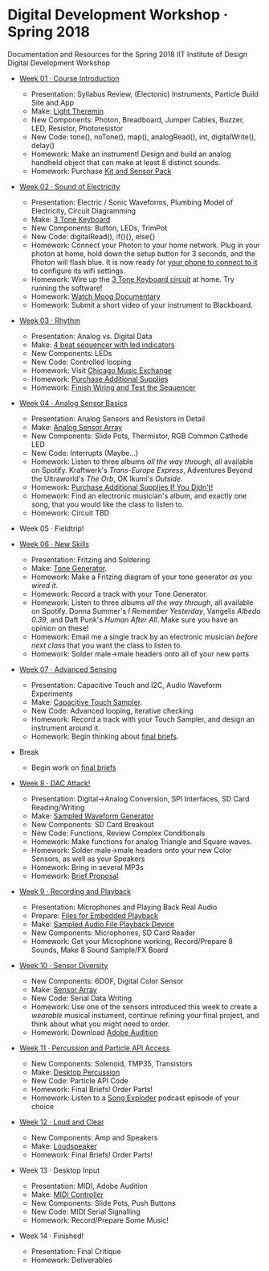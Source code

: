 # Digital Development Workshop · Spring 2018
Documentation and Resources for the Spring 2018 IIT Institute of Design Digital Development Workshop

- [Week 01 · Course Introduction](week01/README.md) 	
	
	- Presentation: Syllabus Review, (Electonic) Instruments, Particle Build Site and App
	- Make: [Light Theremin](week01/exercise.md)
	- New Components: Photon, Breadboard, Jumper Cables, Buzzer, LED, Resistor, Photoresistor
	- New Code: tone(), noTone(), map(), analogRead(), int, digitalWrite(), delay()
	- Homework: Make an instrument! Design and build an analog handheld object that can make at least 8 distinct sounds.
	- Homework: Purchase [Kit and Sensor Pack](https://www.amazon.com/Elegoo-Electronics-Potentiometer-tie-points-Breadboard/dp/B01ERPEMAC/ref=sr_1_3?ie=UTF8&qid=1516139490&sr=8-3&keywords=electronics+kit)

- [Week 02 · Sound of Electricity](week02/README.md) 	
	- Presentation: Electric / Sonic Waveforms, Plumbing Model of Electricity, Circuit Diagramming
	- Make: [3 Tone Keyboard](week02/exercise.md)
	- New Components: Button, LEDs, TrimPot
	- New Code: digitalRead(), if(){}, else{}
	- Homework: Connect your Photon to your home network. Plug in your photon at home, hold down the setup button for 3 seconds, and the Photon will flash blue. It is now ready for [your phone to connect to it](https://docs.particle.io/guide/getting-started/start/photon/) to configure its wifi settings. 
	- Homework: Wire up the [3 Tone Keyboard circuit](week02/exercise.md) at home. Try running the software! 
	- Homework: [Watch Moog Documentary](https://www.youtube.com/watch?v=XRg8R-00mjs)
	- Homework: Submit a short video of your instrument to Blackboard.

- [Week 03 · Rhythm](week03/README.md) 	
	- Presentation: Analog vs. Digital Data
	- Make: [4 beat sequencer with led indicators](week03/exercise.md)
	- New Components: LEDs
	- New Code: Controlled looping
	- Homework: Visit [Chicago Music Exchange](https://www.chicagomusicexchange.com)
	- Homework: [Purchase Additional Supplies](https://www.adafruit.com/wishlists/455653)
	- Homework: [Finish Wiring and Test the Sequencer](week03/exercise.md)

- [Week 04 · Analog Sensor Basics](week04/README.md) 	
	- Presentation: Analog Sensors and Resistors in Detail
	- Make: [Analog Sensor Array](week04/exercise.md)
	- New Components: Slide Pots, Thermistor, RGB Common Cathode LED
	- New Code: Interrupts (Maybe...)
	- Homework: Listen to three albums *all the way through*, all available on Spotify. Kraftwerk's *Trans-Europe Express*, Adventures Beyond the Ultraworld's *The Orb*, OK Ikumi's *Outside*. 
	- Homework: [Purchase Additional Supplies If You Didn't!](https://www.adafruit.com/wishlists/455653)
	- Homework: Find an electronic musician's album, and exactly one song, that you would like the class to listen to.
	- Homework: Circuit TBD

- Week 05 · Fieldtrip!

- [Week 06 · New Skills](week06/README.md) 	

	- Presentation: Fritzing and Soldering
	- Make: [Tone Generator](week06/exercise.md).
	- Homework: Make a Fritzing diagram of your tone generator *as you wired it*. 
	- Homework: Record a track with your Tone Generator. 
	- Homework: Listen to three albums *all the way through*, all available on Spotify. Donna Summer's *I Remember Yesterday*, Vangelis *Albedo 0.39*, and Daft Punk's *Human After All*. Make sure you have an opinion on these!
	- Homework: Email me a single track by an electronic musician *before next class* that you want the class to listen to.
	- Homework: Solder male->male headers onto all of your new parts

- [Week 07 · Advanced Sensing](week07/README.md) 	

	- Presentation: Capacitive Touch and I2C, Audio Waveform Experiments
	- Make: [Capacitive Touch Sampler](week07/exercise.md).
	- New Code: Advanced looping, iterative checking
	- Homework: Record a track with your Touch Sampler, and design an instrument around it.
	- Homework: Begin thinking about [final briefs](briefs.md).


- Break 
	- Begin work on [final briefs](briefs.md) 

 - [Week 8 · DAC Attack!](week08/README.md)
 	- Presentation: Digital->Analog Conversion, SPI Interfaces, SD Card Reading/Writing
 	- Make: [Sampled Waveform Generator](week08/exercise.md)
	- New Components: SD Card Breakout
	- New Code: Functions, Review Complex Conditionals
	- Homework: Make functions for analog Triangle and Square waves.
	- Homework: Solder male->male headers onto your new Color Sensors, as well as your Speakers
	- Homework: Bring in several MP3s
	- Homework: [Brief Proposal](briefs.md)

 - [Week 9 · Recording and Playback](week09/README.md)
	- Presentation: Microphones and Playing Back Real Audio
	- Prepare: [Files for Embedded Playback](week09/prep.md)
 	- Make: [Sampled Audio File Playback Device](week09/exercise.md)
	- New Components: Microphones, SD Card Reader
	- Homework: Get your Microphone working, Record/Prepare 8 Sounds, Make 8 Sound Sample/FX Board

- [Week 10 · Sensor Diversity](week10/README.md)
	- New Components: 6DOF, Digital Color Sensor
	- Make: [Sensor Array](week10/exercise.md)
	- New Code: Serial Data Writing
	- Homework: Use one of the sensors introduced this week to create a *wearable* musical instument, continue refining your final project, and think about what you might need to order.
	- Homework: Download [Adobe Audition](https://www.adobe.com/products/audition.html?sdid=KKQPG&mv=search&s_kwcid=AL!3085!3!247410221515!e!!g!!adobe%20audition&ef_id=WsP@DAAABTAZ-QGq:20180403221956:s)

- [Week 11 · Percussion and Particle API Access](week11/README.md)
	- New Components: Solenoid, TMP35, Transistors
	- Make: [Desktop Percussion](week11/exercise.md)
	- New Code: Particle API Code
	- Homework: Final Briefs! Order Parts!
	- Homework: Listen to a [Song Exploder](http://songexploder.net) podcast episode of your choice

- [Week 12 · Loud and Clear](week12/README.md)
	- New Components: Amp and Speakers
	- Make: [Loudspeaker](week12/exercise.md)
	- Homework: Final Briefs! Order Parts!

 - Week 13 · Desktop Input
	- Presentation: MIDI, Adobe Audition
	- Make: [MIDI Controller](http://www.instructables.com/id/Arduino-MIDI-Controller/)
	- New Components: Slide Pots, Push Buttons
	- New Code: MIDI Serial Signalling
	- Homework: Record/Prepare Some Music!

- Week 14 · Finished!
	- Presentation: Final Critique
	- Homework: Deliverables


